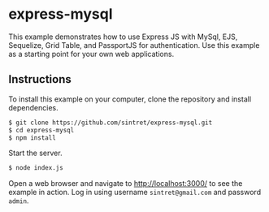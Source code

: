 # express-mysql

This example demonstrates how to use Express JS with MySql, EJS, Sequelize, Grid Table, and PassportJS for authentication.
Use this example as a starting point for your own web applications.

## Instructions

To install this example on your computer, clone the repository and install
dependencies.

```bash
$ git clone https://github.com/sintret/express-mysql.git
$ cd express-mysql
$ npm install
```

Start the server.

```bash
$ node index.js
```

Open a web browser and navigate to [http://localhost:3000/](http://127.0.0.1:3000/)
to see the example in action.  Log in using username `sintret@gmail.com` and password `admin`.
